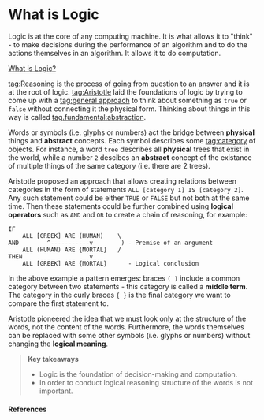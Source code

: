 # What is Logic

Logic is at the core of any computing machine. It is what allows it to "think" -
to make decisions during the performance of an algorithm and to do the actions
themselves in an algorithm. It allows it to do computation.

[What is Logic?](youtube://xP0q3WOBRks)

[tag:Reasoning](https://en.wikipedia.org/wiki/Reason) is the process of going
from question to an answer and it is at the root of logic.
[tag:Aristotle](https://en.wikipedia.org/wiki/Aristotle) laid the foundations of
logic by trying to come up with a
[tag:general approach](https://en.wikipedia.org/wiki/Deductive_reasoning)
to think about something as `true` or `false` without connecting  it the
physical form. Thinking about things in this way is called
[tag.fundamental:abstraction](https://en.wikipedia.org/wiki/Abstraction_(computer_science)).

Words or symbols (i.e. glyphs or numbers) act the bridge between **physical**
things and **abstract** concepts. Each symbol describes some
[tag:category](https://www.britannica.com/topic/category-logic) of objects. For
instance, a word `tree` describes all **physical** trees that exist in the
world, while a number `2` descibes an **abstract** concept of the existance of
multiple things of the same category (i.e. there are 2 trees).

Aristotle proposed an approach that allows creating relations between categories
in the form of statements `ALL [category 1] IS [category 2]`. Any such statement
could be either `TRUE` or `FALSE` but not both at the same time.
Then these statements could be further combined using **logical operators** such
as `AND` and `OR` to create a chain of reasoning, for example:

```
IF
    ALL [GREEK] ARE (HUMAN)    \
AND        ^-----------v        ) - Premise of an argument
    ALL (HUMAN) ARE {MORTAL}   /
THEN                   v
    ALL [GREEK] ARE {MORTAL}      - Logical conclusion
```

In the above example a pattern emerges: braces `( )` include a common category
between two statements - this category is called a **middle term**. The category
in the curly braces `{ }` is the final category we want to compare the first
statement to.

Aristotle pioneered the idea that we must look only at the structure of the
words, not the content of the words. Furthermore, the words themselves can be
replaced with some other symbols (i.e. glyphs or numbers) without changing the
**logical meaning**.

> **Key takeaways**
>
> - Logic is the foundation of decision-making and computation.
> - In order to conduct logical reasoning structure of the words is not
>   important.

#### References

[^Video 1]: Art of the Problem. _What is Logic?_
[tag.image/youtube:Open Playlist](https://www.youtube.com/playlist?list=PLbg3ZX2pWlgI_ej6ZhGd45-cPoWLZD9pT)
